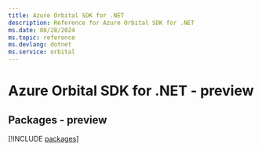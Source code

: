 ```yaml
---
title: Azure Orbital SDK for .NET
description: Reference for Azure Orbital SDK for .NET
ms.date: 08/28/2024
ms.topic: reference
ms.devlang: dotnet
ms.service: orbital
---
```

# Azure Orbital SDK for .NET - preview
## Packages - preview
[!INCLUDE [packages](orbital-index.md)]